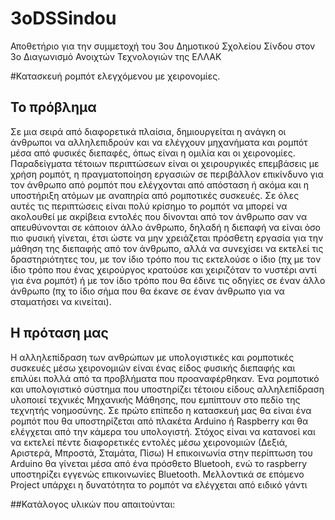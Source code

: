 # 3oDSSindou
Αποθετήριο για την συμμετοχή του 3ου Δημοτικού Σχολείου Σίνδου στον 3ο Διαγωνισμό Ανοιχτών Τεχνολογιών της ΕΛΛΑΚ


#Κατασκευή ρομπότ ελεγχόμενου με χειρονομίες.

## Το πρόβλημα 
Σε μια σειρά από διαφορετικά πλαίσια, δημιουργείται η ανάγκη οι άνθρωποι να αλληλεπιδρούν και να ελέγχουν μηχανήματα και ρομπότ μέσα από φυσικές διεπαφές,
όπως είναι η ομιλία και οι χειρονομίες. Παραδείγματα τέτοιων περιπτώσεων είναι οι χειρουργικές επεμβάσεις με χρήση ρομπότ, η πραγματοποίηση εργασιών σε περιβάλλον επικίνδυνο για τον άνθρωπο από ρομπότ που ελέγχονται από απόσταση ή ακόμα και η υποστήριξη ατόμων με αναπηρία από ρομποτικές συσκευές. Σε όλες αυτές τις περιπτώσεις είναι πολύ κρίσημο το ρομπότ
να μπορεί να ακολουθεί με ακρίβεια εντολές που δίνονται από τον άνθρωπο σαν να απευθύνονται σε κάποιον άλλο άνθρωπο, δηλαδή η διεπαφή να είναι όσο πιο φυσική γίνεται, έτσι ώστε να μην χρειάζεται πρόσθετη εργασία για την μάθηση της διεπαφής από τον άνθρωπο, αλλά να συνεχίσει να εκτελεί τις δραστηριότητες του, με τον ίδιο τρόπο που τις εκτελούσε ο ίδιο (πχ με τον ίδιο τρόπο που ένας χειρούργος κρατούσε και χειριζόταν το νυστέρι αντί για ένα ρομπότ) ή με τον ίδιο τρόπο που θα έδινε τις οδηγίες σε έναν άλλο άνθρωπο (πχ το ίδιο σήμα που θα έκανε σε έναν άνθρωπο για να σταματήσει να κινείται). 

## Η πρόταση μας
Η αλληλεπίδραση των ανθρώπων με υπολογιστικές και ρομποτικές συσκευές μέσω χειρονομιών είναι ένας είδος φυσικής διεπαφής και επιλύει πολλά από τα προβλήματα που προαναφέρθηκαν. 
Ένα ρομποτικό και υπολογιστικό σύστημα που υποστηρίζει τέτοιου είδους αλληλεπίδραση υλοποιεί τεχνικές Μηχανικής Μάθησης, που εμπίπτουν στο πεδίο της τεχνητής νοημοσύνης. Σε πρώτο επίπεδο η κατασκευή μας θα είναι ένα ρομπότ που θα υποστηρίζεται από πλακέτα Arduino ή Raspberry και θα ελέγχεται από την κάμερα του υπολογιστή. Στόχος είναι να κατανοεί και να εκτελεί πέντε διαφορετικές εντολές μέσω χειρονομιών (Δεξιά, Αριστερά, Μπροστά, Σταμάτα, Πίσω) Η επικοινωνία στην περίπτωση του Arduino θα γίνεται μέσα από ένα πρόσθετο Bluetooh, ενώ το raspberry υποστηρίζει εγγενώς επικοινωνίες Bluetooth. Μελλοντικά  σε επόμενο Project υπάρχει η δυνατότητα το ρομπότ να ελέγχεται από ειδικό γάντι 

##Κατάλογος υλικών που απαιτούνται:

